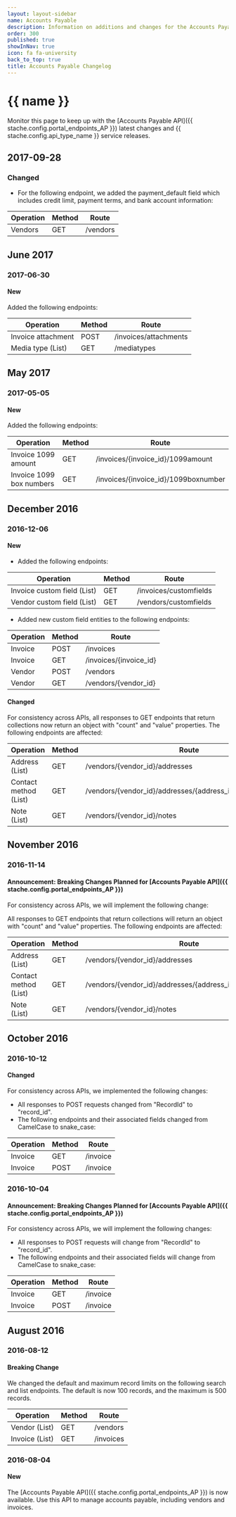 ```yaml
---
layout: layout-sidebar
name: Accounts Payable
description: Information on additions and changes for the Accounts Payable API.
order: 300
published: true
showInNav: true
icon: fa fa-university
back_to_top: true
title: Accounts Payable Changelog
---
```


# {{ name }}

Monitor this page to keep up with the [Accounts Payable API]({{ stache.config.portal_endpoints_AP }}) latest changes and {{ stache.config.api_type_name }} service releases.

## 2017-09-28

### Changed

- For the following endpoint, we added the payment_default field which includes credit limit, payment terms, and bank account information:

<div class="table-responsive">
	<table class="table table-striped table-hover">
		<thead>
			<tr>
				<th>Operation</th>
				<th>Method</th>
				<th>Route</th>
			</tr>
		</thead>
		<tbody>
			<tr class="clickable-row" data-url="{{ stache.config.portal_endpoints_vendor_get }}">
				<td>Vendors</td>
				<td>GET</td>
				<td>/vendors</td>
			</tr>
		</tbody>
	</table>
</div>

## June 2017

### 2017-06-30

#### New

Added the following endpoints:

<div class="table-responsive">
	<table class="table table-striped table-hover">
		<thead>
			<tr>
				<th>Operation</th>
				<th>Method</th>
				<th>Route</th>
			</tr>
		</thead>
		<tbody>
			<tr class="clickable-row" data-url="{{ stache.config.portal_endpoints_invoice_attachment_post }}">
				<td>Invoice attachment</td>
				<td>POST</td>
				<td>/invoices/attachments</td>
			</tr>
			<tr class="clickable-row" data-url="{{ stache.config.portal_endpoints_media_type_list }}">
				<td>Media type (List)</td>
				<td>GET</td>
				<td>/mediatypes</td>
			</tr>
		</tbody>
	</table>
</div>

## May 2017

### 2017-05-05

#### New

Added the following endpoints:

<div class="table-responsive">
	<table class="table table-striped table-hover">
		<thead>
			<tr>
				<th>Operation</th>
				<th>Method</th>
				<th>Route</th>
			</tr>
		</thead>
		<tbody>
			<tr class="clickable-row" data-url="{{ stache.config.portal_endpoints_invoice_1099_amount }}">
				<td>Invoice 1099 amount</td>
				<td>GET</td>
				<td>/invoices/{invoice_id}/1099amount</td>
			</tr>
			<tr class="clickable-row" data-url="{{ stache.config.portal_endpoints_invoice_1099_box_numbers }}">
				<td>Invoice 1099 box numbers</td>
				<td>GET</td>
				<td>/invoices/{invoice_id}/1099boxnumber</td>
			</tr>
		</tbody>
	</table>
</div>

## December 2016

### 2016-12-06

#### New

- Added the following endpoints:

<div class="table-responsive">
	<table class="table table-striped table-hover">
		<thead>
			<tr>
				<th>Operation</th>
				<th>Method</th>
				<th>Route</th>
			</tr>
		</thead>
		<tbody>
			<tr class="clickable-row" data-url="{{ stache.config.portal_endpoints_invoice_custom_field_list }}">
				<td>Invoice custom field (List)</td>
				<td>GET</td>
				<td>/invoices/customfields</td>
			</tr>
			<tr class="clickable-row" data-url="{{ stache.config.portal_endpoints_vendor_custom_field_list }}">
				<td>Vendor custom field (List)</td>
				<td>GET</td>
				<td>/vendors/customfields</td>
			</tr>
		</tbody>
	</table>
</div>

- Added new custom field entities to the following endpoints:

<div class="table-responsive">
	<table class="table table-striped table-hover">
		<thead>
			<tr>
				<th>Operation</th>
				<th>Method</th>
				<th>Route</th>
			</tr>
		</thead>
		<tbody>
			<tr class="clickable-row" data-url="{{ stache.config.portal_endpoints_invoice_post }}">
				<td>Invoice</td>
				<td>POST</td>
				<td>/invoices</td>
			</tr>
			<tr class="clickable-row" data-url="{{ stache.config.portal_endpoints_invoice_get }}">
				<td>Invoice</td>
				<td>GET</td>
				<td>/invoices/{invoice_id}</td>
			</tr>
            <tr class="clickable-row" data-url="{{ stache.config.portal_endpoints_vendor_post }}">
				<td>Vendor</td>
				<td>POST</td>
				<td>/vendors</td>
			</tr>
            <tr class="clickable-row" data-url="{{ stache.config.portal_endpoints_vendor_get }}">
				<td>Vendor</td>
				<td>GET</td>
				<td>/vendors/{vendor_id}</td>
			</tr>
		</tbody>
	</table>
</div>

#### Changed

For consistency across APIs, all responses to GET endpoints that return collections now return an object with "count" and "value" properties. The following endpoints are affected:

<div class="table-responsive">
	<table class="table table-striped table-hover">
		<thead>
			<tr>
				<th>Operation</th>
				<th>Method</th>
				<th>Route</th>
			</tr>
		</thead>
		<tbody>
			<tr class="clickable-row" data-url="{{ stache.config.portal_endpoints_address_list }}">
				<td>Address (List)</td>
				<td>GET</td>
				<td>/vendors/{vendor_id}/addresses</td>
			</tr>
			<tr class="clickable-row" data-url="{{ stache.config.portal_endpoints_contact_method_list }}">
				<td>Contact method (List)</td>
				<td>GET</td>
				<td>/vendors/{vendor_id}/addresses/{address_id}/contactmethods</td>
			</tr>
			<tr class="clickable-row" data-url="{{ stache.config.portal_endpoints_note_list }}">
				<td>Note (List)</td>
				<td>GET</td>
				<td>/vendors/{vendor_id}/notes</td>
			</tr>
		</tbody>
	</table>
</div>

## November 2016

### 2016-11-14

#### Announcement: Breaking Changes Planned for [Accounts Payable API]({{ stache.config.portal_endpoints_AP }})

For consistency across APIs, we will implement the following change:

All responses to GET endpoints that return collections will return an object with "count" and "value" properties. The following endpoints are affected:

<div class="table-responsive">
	<table class="table table-striped table-hover">
		<thead>
			<tr>
				<th>Operation</th>
				<th>Method</th>
				<th>Route</th>
			</tr>
		</thead>
		<tbody>
			<tr class="clickable-row" data-url="{{ stache.config.portal_endpoints_address_list }}">
				<td>Address (List)</td>
				<td>GET</td>
				<td>/vendors/{vendor_id}/addresses</td>
			</tr>
			<tr class="clickable-row" data-url="{{ stache.config.portal_endpoints_contact_method_list }}">
				<td>Contact method (List)</td>
				<td>GET</td>
				<td>/vendors/{vendor_id}/addresses/{address_id}/contactmethods</td>
			</tr>
			<tr class="clickable-row" data-url="{{ stache.config.portal_endpoints_note_list }}">
				<td>Note (List)</td>
				<td>GET</td>
				<td>/vendors/{vendor_id}/notes</td>
			</tr>
		</tbody>
	</table>
</div>

## October 2016

### 2016-10-12

#### Changed

For consistency across APIs, we implemented the following changes:

- All responses to POST requests changed from "RecordId" to "record_id".
- The following endpoints and their associated fields changed from CamelCase to snake_case:

<div class="table-responsive">
	<table class="table table-striped table-hover">
		<thead>
			<tr>
				<th>Operation</th>
				<th>Method</th>
				<th>Route</th>
			</tr>
		</thead>
		<tbody>
			<tr class="clickable-row" data-url="{{ stache.config.portal_endpoints_invoice_get }}">
				<td>Invoice</td>
				<td>GET</td>
				<td>/invoice</td>
			</tr>
			<tr class="clickable-row" data-url="{{ stache.config.portal_endpoints_invoice_post }}">
				<td>Invoice</td>
				<td>POST</td>
				<td>/invoice</td>
			</tr>
		</tbody>
	</table>
</div>

### 2016-10-04

#### Announcement: Breaking Changes Planned for [Accounts Payable API]({{ stache.config.portal_endpoints_AP }})

For consistency across APIs, we will implement the following changes:

- All responses to POST requests will change from "RecordId" to "record_id".
- The following endpoints and their associated fields will change from CamelCase to snake_case:

<div class="table-responsive">
	<table class="table table-striped table-hover">
		<thead>
			<tr>
				<th>Operation</th>
				<th>Method</th>
				<th>Route</th>
			</tr>
		</thead>
		<tbody>
			<tr class="clickable-row" data-url="{{ stache.config.portal_endpoints_invoice_get }}">
				<td>Invoice</td>
				<td>GET</td>
				<td>/invoice</td>
			</tr>
			<tr class="clickable-row" data-url="{{ stache.config.portal_endpoints_invoice_post }}">
				<td>Invoice</td>
				<td>POST</td>
				<td>/invoice</td>
			</tr>
		</tbody>
	</table>
</div>

## August 2016

### 2016-08-12

#### Breaking Change

We changed the default and maximum record limits on the following search and list endpoints. The default is now 100 records, and the maximum is 500 records.

<div class="table-responsive">
	<table class="table table-striped table-hover">
		<thead>
			<tr>
				<th>Operation</th>
				<th>Method</th>
				<th>Route</th>
			</tr>
		</thead>
		<tbody>
			<tr class="clickable-row" data-url="{{ stache.config.portal_endpoints_vendor_list }}">
				<td>Vendor (List)</td>
				<td>GET</td>
				<td>/vendors</td>
			</tr>
			<tr class="clickable-row" data-url="{{ stache.config.portal_endpoints_invoice_list }}">
				<td>Invoice (List)</td>
				<td>GET</td>
				<td>/invoices</td>
			</tr>
		</tbody>
	</table>
</div>

### 2016-08-04

#### New

The [Accounts Payable API]({{ stache.config.portal_endpoints_AP }}) is now available. Use this API to manage accounts payable, including vendors and invoices.
